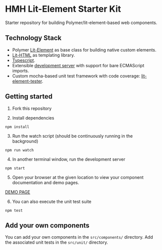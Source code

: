 # HMH Lit-Element Starter Kit

Starter repository for building Polymer/lit-element-based web components. 

## Technology Stack

* Polymer [Lit-Element](https://github.com/Polymer/lit-element) as base class for building native custom elements.
* [Lit-HTML](https://polymer.github.io/lit-html/) as templating library.
* [Typescript](http://www.typescriptlang.org/).
* Extensible [development server](https://github.com/hmhco/mtl-nodejs-base-server) with support for bare ECMAScript imports.
* Custom mocha-based unit test framework with code coverage: [lit-element-tester](https://github.com/drochgenius/lit-element-tester).

## Getting started

1. Fork this repository

2. Install dependencies

```
npm install
```

3. Run the watch script (should be continuously running in the background)

```
npm run watch
```

4. In another terminal window, run the development server

```
npm start
```

5. Open your browser at the given location to view your component documentation and demo pages.

[DEMO PAGE](http://localhost:3000/demo/index.html)

6. You can also execute the unit test suite

```
npm test
```

## Add your own components

You can add your own components in the `src/components/` directory.
Add the associated unit tests in the `src/unit/` directory.
